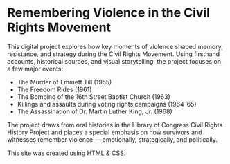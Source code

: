 # Remembering Violence in the Civil Rights Movement

This digital project explores how key moments of violence shaped memory, resistance, and strategy during the Civil Rights Movement. Using firsthand accounts, historical sources, and visual storytelling, the project focuses on a few major events:

- The Murder of Emmett Till (1955)
- The Freedom Rides (1961)
- The Bombing of the 16th Street Baptist Church (1963)
- Killings and assaults during voting rights campaigns (1964-65)
- The Assassination of Dr. Martin Luther King, Jr. (1968)

The project draws from oral histories in the Library of Congress Civil Rights History Project and places a special emphasis on how survivors and witnesses remember violence — emotionally, strategically, and politically.

This site was created using HTML & CSS.
